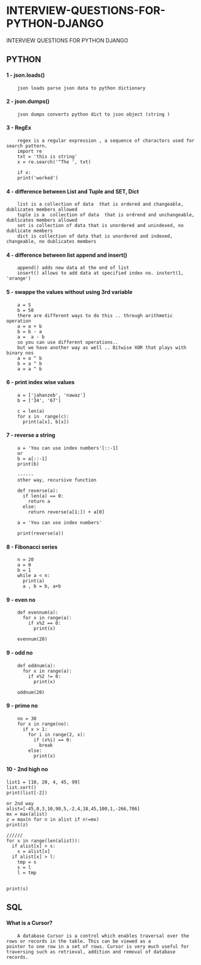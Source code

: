 # INTERVIEW-QUESTIONS-FOR-PYTHON-DJANGO
INTERVIEW QUESTIONS FOR PYTHON DJANGO


## PYTHON

#### 1 - json.loads()
        json loads parse json data to python dictionary
#### 2 - json.dumps()
        json dumps converts python dict to json object (string ) 
        
#### 3 - RegEx
        regex is a regular expression , a sequence of charactors used for search pattern.
        import re
        txt = 'this is string'
        x = re.search('^The ', txt)
        
        if x:
        print('worked')
        
#### 4 - difference between List and Tuple and  SET, Dict
        list is a collection of data  that is ordered and changeable, dublicates members allowed
        tuple is a  collection of data  that is ordrend and unchangeable, dublicates members allowed
        set is collection of data that is unordered and unindexed, no dublicate members 
        dict is collection of data that is unordered and indexed, changeable, no dublicates members
                
#### 4 - difference between list append and  insert()
        append() adds new data at the end of list
        insert() allows to add data at specified index no. instert(1, 'orange')
        
        
        
        
#### 5 - swappe the values without using 3rd variable
        a = 5
        b = 50
        there are different ways to do this .. through arithmetic operation
        a = a + b 
        b = b - a
        a =  a - b
        so you can use different operations.. 
        but we have another way as well .. Bitwise XOR that plays with binary nos
        a = a ^ b
        b = a ^ b
        a = a ^ b
 
#### 6 - print index wise values
        a = ['jahanzeb', 'nawaz']
        b = ['34', '67']

        c = len(a)
        for x in  range(c):
          print(a[x], b[x])
          
#### 7 - reverse a string
        a = 'You can use index numbers'[::-1]
        or
        b = a[::-1]
        print(b)
        
        ------
        other way, recursive function

        def reverse(a):
          if len(a) == 0:
            return a 
          else:
            return reverse(a[1:]) + a[0] 

        a = 'You can use index numbers'

        print(reverse(a))
        
        
#### 8 - Fibonacci series       
        n = 20
        a = 0
        b = 1
        while a < n:
          print(a)
          a , b = b, a+b

#### 9 - even no
        def evennum(a):
          for x in range(a):
            if x%2 == 0:
              print(x)

        evennum(20)
        
    
#### 9 - odd no
        def oddnum(a):
          for x in range(a):
            if x%2 != 0:
              print(x)

        oddnum(20) 
        
        
#### 9 - prime no
        no = 30
        for x in range(no):
          if x > 1:
            for i in range(2, x):
              if (x%i) == 0:
                break
            else:
              print(x)
        
#### 10 - 2nd high no 
	list1 = [10, 20, 4, 45, 99] 
	list.sort()
	print(list[-2])
	
	or 2nd way 
	alist=[-45,0,3,10,90,5,-2,4,18,45,100,1,-266,706]
	mx = max(alist)
	z = max(n for n in alist if n!=mx)
	print(z)

	//////
	for x in range(len(alist)):
	  if alist[x] > s:
	    s = alist[x]
	  if alist[x] > l:
	    tmp = s
	    s = l
	    l = tmp
	    

	print(s)

	

## SQL
 
#### What is a Cursor?

        A database Cursor is a control which enables traversal over the rows or records in the table. This can be viewed as a           pointer to one row in a set of rows. Cursor is very much useful for traversing such as retrieval, addition and removal of database records. 
        
        
